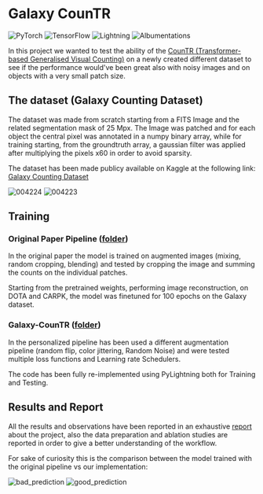 # Galaxy CounTR

![PyTorch](https://img.shields.io/badge/PyTorch-%23EE4C2C.svg?style=for-the-badge&logo=PyTorch&logoColor=white)
![TensorFlow](https://img.shields.io/badge/TensorFlow-%23FF6F00.svg?style=for-the-badge&logo=TensorFlow&logoColor=white)
![Lightning](https://img.shields.io/badge/lightning-792EE5?style=for-the-badge&logo=pytorchlightning&logoColor=white)
![Albumentations](https://custom-icon-badges.demolab.com/badge/albumentations-FFFF00?style=for-the-badge&logo=albumentations&logoColor=white)

In this project we wanted to test the ability of the [CounTR (Transformer-based Generalised Visual Counting)](https://github.com/Verg-Avesta/CounTR) on a newly created different dataset to see if the performance would've been great also with noisy images and on objects with a very small patch size.

## The dataset (Galaxy Counting Dataset)

The dataset was made from scratch starting from a FITS Image and the related segmentation mask of 25 Mpx.
The Image was patched and for each object the central pixel was annotated in a numpy binary array, while for training starting, from the groundtruth array, a gaussian filter was applied after multiplying the pixels x60 in order to avoid sparsity.

The dataset has been made publicy available on Kaggle at the following link: [Galaxy Counting Dataset](https://www.kaggle.com/datasets/santurini/fits-images-for-object-counting-and-detection)

![004224](https://user-images.githubusercontent.com/91251307/211839089-3a7eaf74-1c41-4a32-ac3d-a7056354c7bc.png)
![004223](https://user-images.githubusercontent.com/91251307/211839103-5ad1f822-638e-4455-914c-ee4ca8698e5a.png)

## Training

### Original Paper Pipeline ([folder](code/paper/README.md))

In the original paper the model is trained on augmented images (mixing, random cropping, blending) and tested by cropping the image and summing the counts on the individual patches. 

Starting from the pretrained weights, performing image reconstruction, on DOTA and CARPK, the model was finetuned for 100 epochs on the Galaxy dataset.

### Galaxy-CounTR ([folder](code/Galaxy-CounTR/README.md))

In the personalized pipeline has been used a different augmentation pipeline (random flip, color jittering, Random Noise) and were tested multiple loss functions and Learning rate Schedulers.

The code has been fully re-implemented using PyLightning both for Training and Testing.

## Results and Report

All the results and observations have been reported in an exhaustive [report](Galaxy_CounTR.pdf) about the project, also the data preparation and ablation studies are reported in order to give a better understanding of the workflow.

For sake of curiosity this is the comparison between the model trained with the original pipeline vs our implementation:

![bad_prediction](https://user-images.githubusercontent.com/91251307/211838935-3f4b416b-b566-4853-8bcf-88007d003cca.png)
![good_prediction](https://user-images.githubusercontent.com/91251307/211838955-08d0e552-7aa6-49dd-ae4e-9b05b9958323.png)
